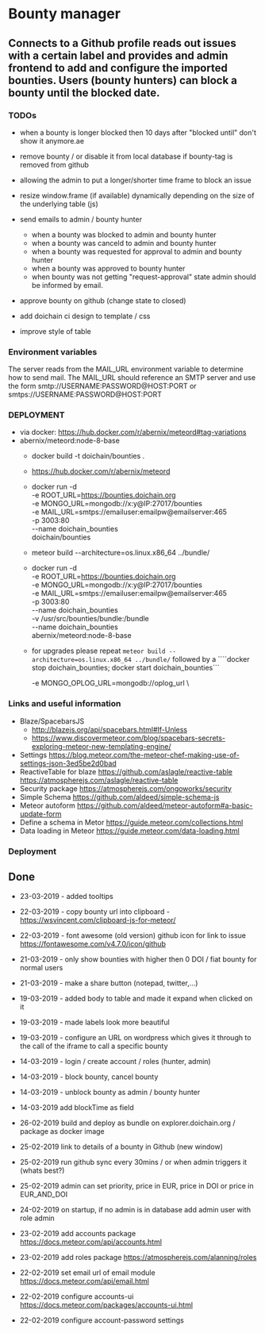# Bounty manager

## Connects to a Github profile reads out issues with a certain label and provides and admin frontend to add and configure the imported bounties. Users (bounty hunters) can block a bounty until the blocked date.

### TODOs
- when a bounty is longer blocked then 10 days after "blocked until" don't show it anymore.ае       
- remove bounty / or disable it from local database if bounty-tag is removed from github
- allowing the admin to put a longer/shorter time frame to block an issue
- resize window.frame (if available) dynamically depending on the size of the underlying table (js)
- send emails to admin / bounty hunter
    - when a bounty was blocked to admin and bounty hunter
    - when a bounty was canceld to admin and bounty hunter
    - when a bounty was requested for approval to admin and bounty hunter
    - when a bounty was approved to bounty hunter
    - when bounty was not getting "request-approval" state admin should be informed by email.

- approve bounty on github (change state to closed)
- add doichain ci design to template / css
- improve style of table


### Environment variables
The server reads from the MAIL_URL environment variable to determine how to send mail. The MAIL_URL should reference an SMTP server and use the form smtp://USERNAME:PASSWORD@HOST:PORT or smtps://USERNAME:PASSWORD@HOST:PORT

### DEPLOYMENT
- via docker: https://hub.docker.com/r/abernix/meteord#tag-variations
-  abernix/meteord:node-8-base
    - docker build -t doichain/bounties .
    - https://hub.docker.com/r/abernix/meteord
    - docker run -d \
          -e ROOT_URL=https://bounties.doichain.org \
          -e MONGO_URL=mongodb://x:y@IP:27017/bounties \
          -e MAIL_URL=smtps://emailuser:emailpw@emailserver:465 \
          -p 3003:80 \
          --name doichain_bounties \
          doichain/bounties
          
    - meteor build --architecture=os.linux.x86_64 ../bundle/     
    - docker run -d \
          -e ROOT_URL=https://bounties.doichain.org \
          -e MONGO_URL=mongodb://x:y@IP:27017/bounties \
          -e MAIL_URL=smtps://emailuser:emailpw@emailserver:465 \
          -p 3003:80 \
           --name doichain_bounties \
          -v /usr/src/bounties/bundle:/bundle \
          --name doichain_bounties \
          abernix/meteord:node-8-base
     - for upgrades please repeat ``meteor build --architecture=os.linux.x86_64 ../bundle/`` followed by a ````docker stop doichain_bounties; docker start doichain_bounties```
          
          -e MONGO_OPLOG_URL=mongodb://oplog_url \

### Links and useful information
- Blaze/SpacebarsJS
    - http://blazejs.org/api/spacebars.html#If-Unless
    - https://www.discovermeteor.com/blog/spacebars-secrets-exploring-meteor-new-templating-engine/
- Settings https://blog.meteor.com/the-meteor-chef-making-use-of-settings-json-3ed5be2d0bad
- ReactiveTable for blaze https://github.com/aslagle/reactive-table https://atmospherejs.com/aslagle/reactive-table
- Security package https://atmospherejs.com/ongoworks/security
- Simple Schema https://github.com/aldeed/simple-schema-js
- Meteor autoform https://github.com/aldeed/meteor-autoform#a-basic-update-form
- Define a schema in Metor https://guide.meteor.com/collections.html
- Data loading in Meteor https://guide.meteor.com/data-loading.html

### Deployment

## Done
- 23-03-2019 - added tooltips
- 22-03-2019 - copy bounty url into clipboard - https://wsvincent.com/clipboard-js-for-meteor/
- 22-03-2019 - font awesome (old version) github icon for link to issue https://fontawesome.com/v4.7.0/icon/github
- 21-03-2019 - only show bounties with higher then 0 DOI / fiat bounty for normal users
- 21-03-2019 - make a share button (notepad, twitter,...)
- 19-03-2019 - added body to table and made it expand when clicked on it
- 19-03-2019 - made labels look more beautiful
- 19-03-2019 - configure an URL on wordpress which gives it through to the call of the iframe to call a specific bounty
- 14-03-2019 - login / create account / roles (hunter, admin)
- 14-03-2019 - block bounty, cancel bounty
- 14-03-2019 - unblock bounty as admin / bounty hunter
- 14-03-2019 add blockTime as field 

- 26-02-2019 build and deploy as bundle on explorer.doichain.org / package as docker image
- 25-02-2019 link to details of a bounty in Github (new window)
- 25-02-2019 run github sync every 30mins / or when admin triggers it (whats best?)
- 25-02-2019 admin can set priority, price in EUR, price in DOI or price in EUR_AND_DOI

- 24-02-2019 on startup, if no admin is in database add admin user with role admin

- 23-02-2019 add accounts package  https://docs.meteor.com/api/accounts.html
- 23-02-2019 add roles package https://atmospherejs.com/alanning/roles

- 22-02-2019 set email url of email module https://docs.meteor.com/api/email.html
- 22-02-2019 configure accounts-ui https://docs.meteor.com/packages/accounts-ui.html
- 22-02-2019 configure account-password settings